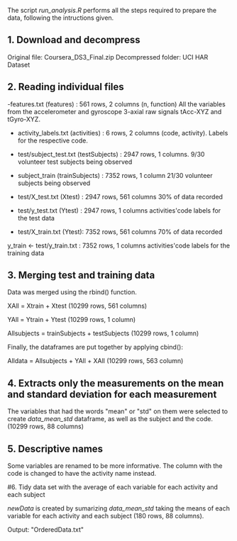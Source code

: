 


The script *run_analysis.R* performs all the steps required to prepare the data, following the intructions given. 

## 1. Download and decompress
Original file: Coursera_DS3_Final.zip
Decompressed folder: UCI HAR Dataset

## 2. Reading individual files 
-features.txt (features) : 561 rows, 2 columns (n, function)
All the variables from the accelerometer and gyroscope 3-axial raw signals tAcc-XYZ and tGyro-XYZ.

- activity_labels.txt (activities) : 6 rows, 2 columns (code, activity).
Labels for the respective code. 

- test/subject_test.txt (testSubjects) : 2947 rows, 1 columns. 
9/30 volunteer test subjects being observed

- subject_train (trainSubjects) : 7352 rows, 1 column
21/30 volunteer subjects being observed

- test/X_test.txt (Xtest) : 2947 rows, 561 columns
30% of data recorded

- test/y_test.txt (Ytest) : 2947 rows, 1 columns
activities'code labels for the test data

- test/X_train.txt (Ytest): 7352 rows, 561 columns
70% of data recorded

y_train <- test/y_train.txt : 7352 rows, 1 columns
activities'code labels for the training data

## 3. Merging test and training data

Data was merged using the rbind() function. 

XAll = Xtrain + Xtest (10299 rows, 561 columns) 

YAll = Ytrain + Ytest (10299 rows, 1 column)

Allsubjects = trainSubjects + testSubjects (10299 rows, 1 column)

Finally, the dataframes are put together by applying cbind(): 

Alldata = Allsubjects + YAll + XAll (10299 rows, 563 column)

## 4. Extracts only the measurements on the mean and standard deviation for each measurement

The variables that had the words "mean" or "std" on them were selected to create *data_mean_std* dataframe, as well as the subject and the code.  (10299 rows, 88 columns)

## 5. Descriptive names
Some variables are renamed to be more informative. 
The column with the code is changed to have the activity name instead. 

#6. Tidy data set with the average of each variable for each activity and each subject
 
*newData* is created by sumarizing *data_mean_std* taking the means of each variable for each activity and each subject (180 rows, 88 columns).

Output:  "OrderedData.txt"




